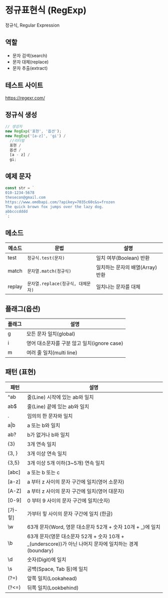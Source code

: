 # 정규표현식 (RegExp)

정규식, Regular Expression

## 역할

- 문자 검색(search)
- 문자 대체(replace)
- 문자 추출(extract)

## 테스트 사이트

https://regexr.com/

## 정규식 생성

```js
// 생성자
new RegExp('표현', '옵션');
new RegExp('[a-z]', 'gi') /
  //리터럴
  표현 /
  옵션 /
  [a - z] /
  gi;
```

## 예제 문자

```js
const str = `
010-1234-5678
thesecon@gmail.com
https://www.omdbapi.com/?apikey=7035c60c&s=frozen
The quick brown fox jumps over the lazy dog.
abbcccdddd
`;
```

## 메소드

| 메소드 | 문법                               | 설명                             |
| ------ | ---------------------------------- | -------------------------------- |
| test   | `정규식.test(문자)`                | 일치 여부(Boolean) 반환          |
| match  | `문자열.match(정규식)`             | 일치하는 문자의 배열(Array) 반환 |
| replay | `문자열.replace(정규식, 대체문자)` | 일치나는 문자를 대체             |

## 플래그(옵션)

| 플래그 | 설명                                        |
| ------ | ------------------------------------------- |
| g      | 모든 문자 일치(global)                      |
| i      | 영어 대소문자를 구분 않고 일치(ignore case) |
| m      | 여러 줄 일치(multi line)                    |

## 패턴 (표현)

| 패턴       | 설명                                                                                                    |
| ---------- | ------------------------------------------------------------------------------------------------------- |
| ^ab        | 줄(Line) 시작에 있는 ab와 일치                                                                          |
| ab$        | 줄(Line) 끝에 있는 ab와 일치                                                                            |
| .          | 임의의 한 문자와 일치                                                                                   |
| a&verbar;b | a 또는 b와 일치                                                                                         |
| ab?        | b가 없거나 b와 일치                                                                                     |
| {3}        | 3개 연속 일치                                                                                           |
| {3, }      | 3개 이상 연속 일치                                                                                      |
| {3,5}      | 3개 이상 5개 이하(3~5개) 연속 일치                                                                      |
| [abc]      | a 또는 b 또는 c                                                                                         |
| [a-z]      | a 부터 z 사이의 문자 구간에 일치(영어 소문자)                                                           |
| [A-Z]      | a 부터 z 사이의 문자 구간에 일치(영어 대문자)                                                           |
| [0-9]      | 0 부터 9 사이의 문자 구간에 일치(숫자)                                                                  |
| [가-힣]    | 가부터 힣 사이의 문자 구간에 일치 (한글)                                                                |
| \w         | 63개 문자(Word, 영문 대소문자 52개 + 숫자 10개 + \_)에 일치                                             |
| \b         | 63개 문자(영문 대소문자 52개 + 숫자 10개 + \_(underscore))가 아닌 나머지 문자에 일치하는 경계(boundary) |
| \d         | 숫자(Digit)에 일치                                                                                      |
| \s         | 공백(Space, Tab 등)에 일치                                                                              |
| (?=)       | 앞쪽 일치(Lookahead)                                                                                    |
| (?<=)      | 뒤쪽 일치(Lookbehind)                                                                                   |
